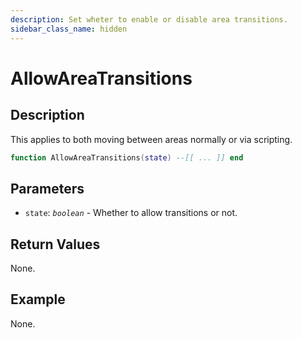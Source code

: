 ```yaml
---
description: Set wheter to enable or disable area transitions.
sidebar_class_name: hidden
---
```


# AllowAreaTransitions

## Description

This applies to both moving between areas normally or via scripting.

```lua
function AllowAreaTransitions(state) --[[ ... ]] end
```

## Parameters

- `state`: _`boolean`_ - Whether to allow transitions or not.

## Return Values

None.

## Example

None.


